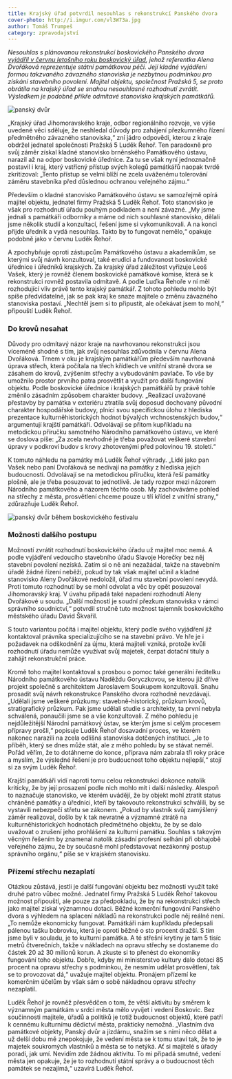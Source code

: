```yaml
---
title: Krajský úřad potvrdil nesouhlas s rekonstrukcí Panského dvora
cover-photo: http://i.imgur.com/vl3W73a.jpg
author: Tomáš Trumpeš
category: zpravodajství
---
```


*Nesouhlas s plánovanou rekonstrukcí boskovického Panského dvora [vyjádřil v červnu letošního roku boskovický úřad](/clanky/2015/07/pansky-dvur-bez-razitka.html), jehož referentka Alena Dvořáková reprezentuje státní památkovou péči. Její kladné vyjádření formou takzvaného závazného stanoviska je nezbytnou podmínkou pro získání stavebního povolení. Majitel objektu, společnost Pražská 5, se proto obrátila na krajský úřad se snahou nesouhlasné rozhodnutí zvrátit. Výsledkem je podobně příkře odmítavé stanovisko krajských památkářů.*

<img src="http://i.imgur.com/OYZx0dB.jpg" alt="panský dvůr" class="img-responsive img-popup" data-author="Tomáš Znamenáček">

„Krajský úřad Jihomoravského kraje, odbor regionálního rozvoje, ve výše uvedené věci sděluje, že neshledal důvody pro zahájení přezkumného řízení předmětného závazného stanoviska,“ zní jádro odpovědi, kterou z kraje obdržel jednatel společnosti Pražská 5 Luděk Řehoř. Ten paradoxně pro svůj záměr získal kladné stanovisko brněnského Památkového ústavu, narazil až na odpor boskovické úřednice. Za tu se však nyní jednoznačně postavil i kraj, který vstřícný přístup svých kolegů památkářů naopak tvrdě zkritizoval: „Tento přístup se velmi blíží ne zcela uváženému tolerování záměru stavebníka před důslednou ochranou veřejného zájmu.“

Především o kladné stanovisko Památkového ústavu se samozřejmě opírá majitel objektu, jednatel firmy Pražská 5 Luděk Řehoř. Toto stanovisko je však pro rozhodnutí úřadu pouhým podkladem a není závazné. „My jsme jednali s památkáři odborníky a máme od nich souhlasné stanovisko, dělali jsme několik studií a konzultací, řešení jsme si vykomunikovali. A na konci přijde úředník a vydá nesouhlas. Takto by to fungovat nemělo,“ opakuje podobně jako v červnu Luděk Řehoř. 

A zpochybňuje oproti zástupcům Památkového ústavu a akademikům, se kterými svůj návrh konzultoval, také erudici a fundovanost boskovické úřednice i úředníků krajských. Za krajský úřad záležitost vyřizuje Leoš Vašek, který je rovněž členem boskovické památkové komise, která se k rekonstrukci rovněž postavila odmítavě. A podle Luďka Řehoře v ní měl rozhodující vliv právě tento krajský památkář. Z tohoto pohledu mohlo být spíše předvídatelné, jak se pak kraj ke snaze majitele o změnu závazného stanoviska postaví.  „Nechtěl jsem si to připustit, ale očekávat jsem to mohl,“ připouští Luděk Řehoř.

### Do krovů nesahat

Důvody pro odmítavý názor kraje na navrhovanou rekonstrukci jsou víceméně shodné s tím, jak svůj nesouhlas zdůvodnila v červnu Alena Dvořáková. Trnem v oku je krajským památkářům především navrhovaná úprava střech, která počítala na třech křídlech ve vnitřní straně dvora se zásahem do krovů, zvýšením střechy a vybudováním pavlače. To vše by umožnilo prostor prvního patra prosvětlit a využít pro další fungování objektu. Podle boskovické úřednice i krajských památkářů by právě tohle změnilo zásadním způsobem charakter budovy. „Realizací uvažované přestavby by památka v exteriéru ztratila svůj doposud dochovaný původní charakter hospodářské budovy, plnící svou specifickou úlohu z hlediska prezentace kulturněhistorických hodnot bývalých vrchnostenských budov,“ argumentují krajští památkáři. Odvolávají se přitom kupříkladu na metodickou příručku samotného Národního památkového ústavu, ve které se doslova píše: „Za zcela nevhodné je třeba považovat veškeré stavební úpravy v podkroví budov s krovy zhotovenými před polovinou 19. století.“ 

K tomuto náhledu na památky má Luděk Řehoř výhrady. „Lidé jako pan Vašek nebo paní Dvořáková se nedívají na památky z hlediska jejich budoucnosti. Odvolávají se na metodickou příručku, která řeší památky plošně, ale je třeba posuzovat to jednotlivě. Je tady rozpor mezi názorem Národního památkového a názorem těchto osob. My zachováváme pohled na střechy z města, prosvětlení chceme pouze u tří křídel z vnitřní strany,“ zdůrazňuje Luděk Řehoř.

<img src="http://i.imgur.com/7vi2jPb.jpg" alt="panský dvůr během boskovického festivalu" class="img-responsive img-popup" data-author="Tomáš Znamenáček">

### Možnosti dalšího postupu

Možností zvrátit rozhodnutí boskovického úřadu už majitel moc nemá. A podle vyjádření vedoucího stavebního úřadu Slavoje Horečky bez něj stavební povolení nezíská. Zatím si o ně ani nezažádal, takže na stavebním úřadě žádné řízení neběží, pokud by tak však majitel učinil a kladné stanovisko Aleny Dvořákové nedoložil, úřad mu stavební povolení nevydá. Proti tomuto rozhodnutí by se mohl odvolat a věc by opět posuzoval Jihomoravský kraj. V úvahu připadá také napadení rozhodnutí Aleny Dvořákové u soudu. „Další možností je soudní přezkum stanoviska v rámci správního soudnictví,“ potvrdil stručně tuto možnost tajemník boskovického městského úřadu David Škvařil.

S touto variantou počítá i majitel objektu, který podle svého vyjádření již kontaktoval právníka specializujícího se na stavební právo. Ve hře je i požadavek na odškodnění za újmu, která majiteli vzniká, protože kvůli rozhodnutí úřadu nemůže využívat svůj majetek, čerpat dotační tituly a zahájit rekonstrukční práce. 

Kromě toho majitel kontaktoval s prosbou o pomoc také generální ředitelku Národního památkového ústavu Naděždu Goryczkovou, se kterou již dříve projekt společně s architektem Jaroslavem Soukupem konzultovali. Snahu prosadit svůj návrh rekonstrukce Panského dvora rozhodně nevzdávají. „Udělali jsme veškeré průzkumy: stavebně-historický, průzkum krovů, stratigrafický průzkum. Pak jsme udělali studie s architekty, ta první nebyla schválená, ponaučili jsme se a vše konzultovali. Z mého pohledu je nejdůležitější Národní památkový ústav, se kterým jsme si celým procesem přípravy prošli,“ popisuje Luděk Řehoř dosavadní proces, ve kterém nakonec narazili na zcela odlišná stanoviska dotčených institucí. „Je to příběh, který se dnes může stát, ale z mého pohledu by se stávat neměl. Pořád věřím, že to dotáhneme do konce, příprava nám zabrala tři roky práce a myslím, že výsledné řešení je pro budoucnost toho objektu nejlepší,“ stojí si za svým Luděk Řehoř.

Krajští památkáři vidí naproti tomu celou rekonstrukci dokonce natolik kriticky, že by její prosazení podle nich mohlo mít i další následky. Alespoň to naznačuje stanovisko, ve kterém uvádějí, že by objekt mohl ztratit status chráněné památky a úředníci, kteří by takovouto rekonstrukci schválili, by se vystavili nebezpečí střetu se zákonem. „Pokud by vlastník svůj zamýšlený záměr realizoval, došlo by k tak nevratné a významné ztrátě na kulturněhistorických hodnotách předmětného objektu, že by se dalo uvažovat o zrušení jeho prohlášení za kulturní památku. Souhlas s takovým věcným řešením by znamenal natolik zásadní profesní selhání při obhajobě veřejného zájmu, že by současně mohl představovat nezákonný postup správního orgánu,“ píše se v krajském stanovisku.

### Přízemí střechu nezaplatí

Otázkou zůstává, jestli je další fungování objektu bez možnosti využít také druhé patro vůbec možné. Jednatel firmy Pražská 5 Luděk Řehoř takovou možnost připouští, ale pouze za předpokladu, že by na rekonstrukci střech jako majitel získal významnou dotaci. Běžné komerční fungování Panského dvora s výhledem na splacení nákladů na rekonstrukci podle něj reálné není. „To nemůže ekonomicky fungovat. Památkáři nám kupříkladu předepsali pálenou tašku bobrovku, která je oproti běžné o sto procent dražší. S tím jsme byli v souladu, je to kulturní památka. A té střešní krytiny je tam 5 tisíc metrů čtverečních, takže v nákladech na opravu střechy se dostaneme do částek 20 až 30 milionů korun. A zkuste si to přenést do ekonomiky fungování toho objektu. Dobře, kdyby mi ministerstvo kultury dalo dotaci 85 procent na opravu střechy s podmínkou, že nesmím udělat prosvětlení, tak se to provozovat dá,“ uvažuje majitel objektu. Pronájem přízemí ke komerčním účelům by však sám o sobě nákladnou opravu střechy nezaplatil.

Luděk Řehoř je rovněž přesvědčen o tom, že větší aktivitu by směrem k významným památkám v srdci města mělo vyvíjet i vedení Boskovic. Bez součinnosti majitele, úřadů a politiků je totiž budoucnost objektů, které patří k cennému kulturnímu dědictví města, prakticky nemožná. „Vlastním dva památkové objekty, Panský dvůr a jízdárnu, snažím se s nimi něco dělat a už delší dobu mě znepokojuje, že vedení města se k tomu staví tak, že to je majetek soukromých vlastníků a města se to netýká. Ať si majitelé s úřady poradí, jak umí. Nevidím zde žádnou aktivitu. To mi připadá smutné, vedení města jen opakuje, že je to rozhodnutí státní správy a o budoucnost těch památek se nezajímá,“ uzavírá Luděk Řehoř.